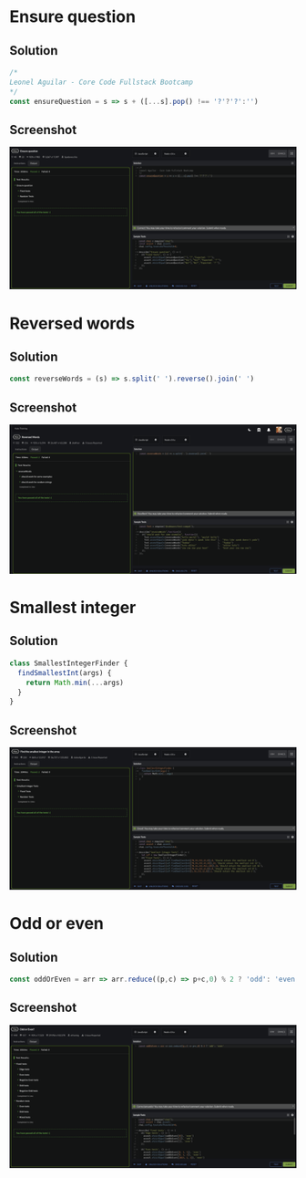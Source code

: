 # Ensure question

## Solution

```js 
/*
Leonel Aguilar - Core Code Fullstack Bootcamp
*/
const ensureQuestion = s => s + ([...s].pop() !== '?'?'?':'')
```

## Screenshot

![Screenshot](../assets/ensurequestion.png)

# Reversed words

## Solution

```js
const reverseWords = (s) => s.split(' ').reverse().join(' ')
```

## Screenshot

![Screenshot](../assets/reversedwords.png)

# Smallest integer

## Solution

```js
class SmallestIntegerFinder {
  findSmallestInt(args) {
    return Math.min(...args)
  }
}
```

## Screenshot
![Screenshot](../assets/smallestinteger.png)

# Odd or even

## Solution

```js
const oddOrEven = arr => arr.reduce((p,c) => p+c,0) % 2 ? 'odd': 'even'
```

## Screenshot
![Screenshot](../assets/oddoreven.png)